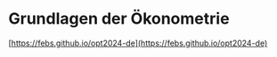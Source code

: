 # Grundlagen der Ökonometrie

[https://febs.github.io/opt2024-de](https://febs.github.io/opt2024-de)

